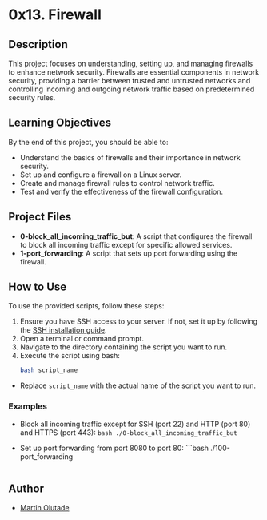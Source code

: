 # 0x13. Firewall

## Description

This project focuses on understanding, setting up, and managing firewalls to enhance network security. Firewalls are essential components in network security, providing a barrier between trusted and untrusted networks and controlling incoming and outgoing network traffic based on predetermined security rules.

## Learning Objectives

By the end of this project, you should be able to:

- Understand the basics of firewalls and their importance in network security.
- Set up and configure a firewall on a Linux server.
- Create and manage firewall rules to control network traffic.
- Test and verify the effectiveness of the firewall configuration.

## Project Files

- **0-block_all_incoming_traffic_but**: A script that configures the firewall to block all incoming traffic except for specific allowed services.
- **1-port_forwarding**: A script that sets up port forwarding using the firewall.

## How to Use

To use the provided scripts, follow these steps:

1. Ensure you have SSH access to your server. If not, set it up by following the [SSH installation guide](https://www.ssh.com/academy/ssh/installation).
2. Open a terminal or command prompt.
3. Navigate to the directory containing the script you want to run.
4. Execute the script using bash:
   ```bash
   bash script_name
   ```
- Replace `script_name` with the actual name of the script you want to run.

### Examples

- Block all incoming traffic except for SSH (port 22) and HTTP (port 80) and HTTPS (port 443):
        ```bash
        ./0-block_all_incoming_traffic_but
        ```

- Set up port forwarding from port 8080 to port 80:
        ```bash
	./100-port_forwarding
	```

## Author

- [Martin Olutade](https://github.com/silgenius)
